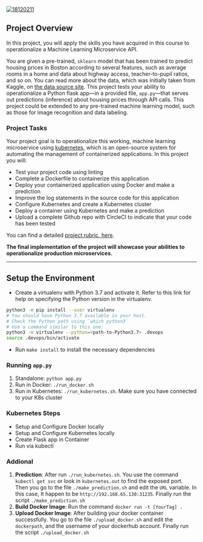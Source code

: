 [![18120211](https://circleci.com/gh/18120211/devops-udacity-projet4.svg?style=svg)](https://circleci.com/gh/18120211/devops-udacity-projet4)

## Project Overview

In this project, you will apply the skills you have acquired in this course to operationalize a Machine Learning Microservice API. 

You are given a pre-trained, `sklearn` model that has been trained to predict housing prices in Boston according to several features, such as average rooms in a home and data about highway access, teacher-to-pupil ratios, and so on. You can read more about the data, which was initially taken from Kaggle, on [the data source site](https://www.kaggle.com/c/boston-housing). This project tests your ability to operationalize a Python flask app—in a provided file, `app.py`—that serves out predictions (inference) about housing prices through API calls. This project could be extended to any pre-trained machine learning model, such as those for image recognition and data labeling.

### Project Tasks

Your project goal is to operationalize this working, machine learning microservice using [kubernetes](https://kubernetes.io/), which is an open-source system for automating the management of containerized applications. In this project you will:
* Test your project code using linting
* Complete a Dockerfile to containerize this application
* Deploy your containerized application using Docker and make a prediction
* Improve the log statements in the source code for this application
* Configure Kubernetes and create a Kubernetes cluster
* Deploy a container using Kubernetes and make a prediction
* Upload a complete Github repo with CircleCI to indicate that your code has been tested

You can find a detailed [project rubric, here](https://review.udacity.com/#!/rubrics/2576/view).

**The final implementation of the project will showcase your abilities to operationalize production microservices.**

---

## Setup the Environment

* Create a virtualenv with Python 3.7 and activate it. Refer to this link for help on specifying the Python version in the virtualenv. 
```bash
python3 -m pip install --user virtualenv
# You should have Python 3.7 available in your host. 
# Check the Python path using `which python3`
# Use a command similar to this one:
python3 -m virtualenv --python=<path-to-Python3.7> .devops
source .devops/bin/activate
```
* Run `make install` to install the necessary dependencies

### Running `app.py`

1. Standalone:  `python app.py`
2. Run in Docker:  `./run_docker.sh`
3. Run in Kubernetes:  `./run_kubernetes.sh`. Make sure you have connected to your K8s cluster

### Kubernetes Steps

* Setup and Configure Docker locally
* Setup and Configure Kubernetes locally
* Create Flask app in Container
* Run via kubectl

### Addional
1. **Prediction**: After run `./run_kubernetes.sh`. You use the command `kubectl get svc` or look in `kubernetes.out` to find the exposed port. Then you go to the file `./make_prediction.sh` and edit the `URL` variable. In this case, It  happen to be `http://192.168.65.130:31235`. Finally run the script `./make_prediction.sh`
2. **Build Docker Image**: Run the command `docker run -t [YourTag] .` 
3. **Upload Docker Image**: After building your docker container successfully. You go to the file `./upload_docker.sh` and edit the `dockerpath`, and the username of your dockerhub account. Finally run the script `./upload_docker.sh`